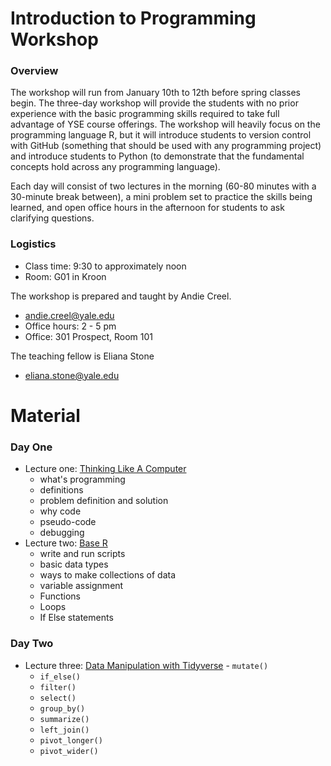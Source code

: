 # Introduction to Programming Workshop

### Overview 

The workshop will run from January 10th to 12th before spring classes begin. The three-day workshop will provide the students with no prior experience with the basic programming skills required to take full advantage of YSE course offerings. The workshop will heavily focus on the programming language R, but it will introduce students to version control with GitHub (something that should be used with any programming project) and introduce students to Python (to demonstrate that the fundamental concepts hold across any programming language). 

Each day will consist of two lectures in the morning (60-80 minutes with a 30-minute break between), a mini problem set to practice the skills being learned, and open office hours in the afternoon for students to ask clarifying questions. 


### Logistics 

- Class time: 9:30 to approximately noon 
- Room: G01 in Kroon


The workshop is prepared and taught by Andie Creel. 
- andie.creel@yale.edu
- Office hours: 2 - 5 pm
- Office: 301 Prospect, Room 101


The teaching fellow is Eliana Stone
- eliana.stone@yale.edu

# Material 

### Day One 
- Lecture one: [Thinking Like A Computer](lecture_material/1_think_like_computer.pdf)
	- what's programming
	- definitions 
	- problem definition and solution
	- why code
	- pseudo-code
	- debugging
- Lecture two: [Base R](lecture_material/2_base_r/r_tutorial.pdf)
	- write and run scripts
	- basic data types
	- ways to make collections of data
	- variable assignment 
	- Functions
	- Loops
	- If Else statements 
	
### Day Two 
- Lecture three: [Data Manipulation with Tidyverse](lecture_material/3_data_management/data_manip_tidyverse.pdf)
	  - `mutate()`
    - `if_else()`
    - `filter()`
    - `select()`
    - `group_by()`
    - `summarize()`
    - `left_join()`
    - `pivot_longer()`
    - `pivot_wider()`
	
